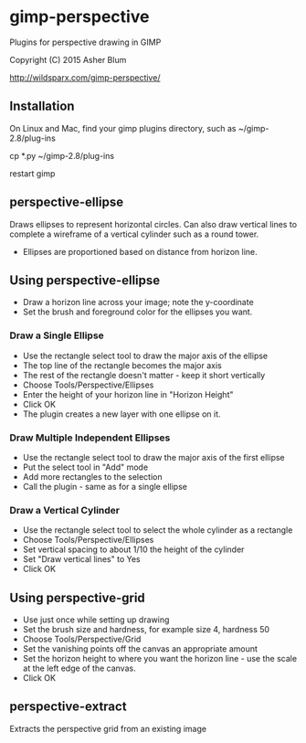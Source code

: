 # gimp-perspective
Plugins for perspective drawing in GIMP

Copyright (C) 2015 Asher Blum

http://wildsparx.com/gimp-perspective/

## Installation

On Linux and Mac, find your gimp plugins directory, such as ~/gimp-2.8/plug-ins

cp *.py ~/gimp-2.8/plug-ins

restart gimp

## perspective-ellipse

Draws ellipses to represent horizontal circles. Can also draw vertical lines
to complete a wireframe of a vertical cylinder such as a round tower.

* Ellipses are proportioned based on distance from horizon line.

## Using perspective-ellipse
* Draw a horizon line across your image; note the y-coordinate
* Set the brush and foreground color for the ellipses you want.

### Draw a Single Ellipse
* Use the rectangle select tool to draw the major axis of the ellipse
* The top line of the rectangle becomes the major axis
* The rest of the rectangle doesn't matter - keep it short vertically
* Choose Tools/Perspective/Ellipses
* Enter the height of your horizon line in "Horizon Height"
* Click OK
* The plugin creates a new layer with one ellipse on it.

### Draw Multiple Independent Ellipses
* Use the rectangle select tool to draw the major axis of the first ellipse
* Put the select tool in "Add" mode 
* Add more rectangles to the selection
* Call the plugin - same as for a single ellipse

### Draw a Vertical Cylinder
* Use the rectangle select tool to select the whole cylinder as a rectangle
* Choose Tools/Perspective/Ellipses
* Set vertical spacing to about 1/10 the height of the cylinder
* Set "Draw vertical lines" to Yes
* Click OK

## Using perspective-grid
* Use just once while setting up drawing
* Set the brush size and hardness, for example size 4, hardness 50
* Choose Tools/Perspective/Grid
* Set the vanishing points off the canvas an appropriate amount
* Set the horizon height to where you want the horizon line - use the scale at the left edge of the canvas.
* Click OK


## perspective-extract

Extracts the perspective grid from an existing image

